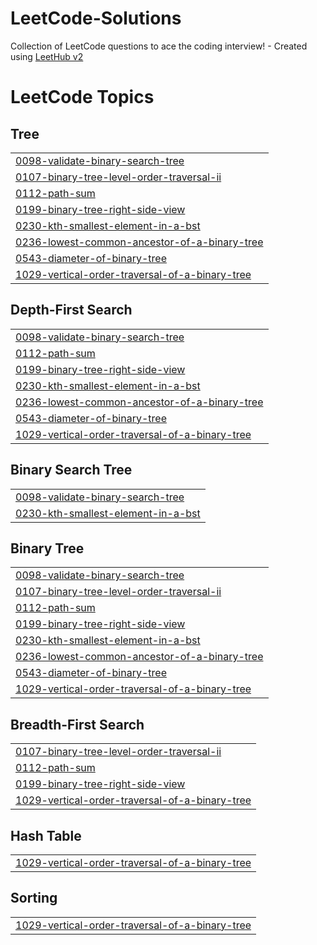 # LeetCode-Solutions
Collection of LeetCode questions to ace the coding interview! - Created using [LeetHub v2](https://github.com/arunbhardwaj/LeetHub-2.0)

<!---LeetCode Topics Start-->
# LeetCode Topics
## Tree
|  |
| ------- |
| [0098-validate-binary-search-tree](https://github.com/ayush06092002/LeetCode-Solutions/tree/master/0098-validate-binary-search-tree) |
| [0107-binary-tree-level-order-traversal-ii](https://github.com/ayush06092002/LeetCode-Solutions/tree/master/0107-binary-tree-level-order-traversal-ii) |
| [0112-path-sum](https://github.com/ayush06092002/LeetCode-Solutions/tree/master/0112-path-sum) |
| [0199-binary-tree-right-side-view](https://github.com/ayush06092002/LeetCode-Solutions/tree/master/0199-binary-tree-right-side-view) |
| [0230-kth-smallest-element-in-a-bst](https://github.com/ayush06092002/LeetCode-Solutions/tree/master/0230-kth-smallest-element-in-a-bst) |
| [0236-lowest-common-ancestor-of-a-binary-tree](https://github.com/ayush06092002/LeetCode-Solutions/tree/master/0236-lowest-common-ancestor-of-a-binary-tree) |
| [0543-diameter-of-binary-tree](https://github.com/ayush06092002/LeetCode-Solutions/tree/master/0543-diameter-of-binary-tree) |
| [1029-vertical-order-traversal-of-a-binary-tree](https://github.com/ayush06092002/LeetCode-Solutions/tree/master/1029-vertical-order-traversal-of-a-binary-tree) |
## Depth-First Search
|  |
| ------- |
| [0098-validate-binary-search-tree](https://github.com/ayush06092002/LeetCode-Solutions/tree/master/0098-validate-binary-search-tree) |
| [0112-path-sum](https://github.com/ayush06092002/LeetCode-Solutions/tree/master/0112-path-sum) |
| [0199-binary-tree-right-side-view](https://github.com/ayush06092002/LeetCode-Solutions/tree/master/0199-binary-tree-right-side-view) |
| [0230-kth-smallest-element-in-a-bst](https://github.com/ayush06092002/LeetCode-Solutions/tree/master/0230-kth-smallest-element-in-a-bst) |
| [0236-lowest-common-ancestor-of-a-binary-tree](https://github.com/ayush06092002/LeetCode-Solutions/tree/master/0236-lowest-common-ancestor-of-a-binary-tree) |
| [0543-diameter-of-binary-tree](https://github.com/ayush06092002/LeetCode-Solutions/tree/master/0543-diameter-of-binary-tree) |
| [1029-vertical-order-traversal-of-a-binary-tree](https://github.com/ayush06092002/LeetCode-Solutions/tree/master/1029-vertical-order-traversal-of-a-binary-tree) |
## Binary Search Tree
|  |
| ------- |
| [0098-validate-binary-search-tree](https://github.com/ayush06092002/LeetCode-Solutions/tree/master/0098-validate-binary-search-tree) |
| [0230-kth-smallest-element-in-a-bst](https://github.com/ayush06092002/LeetCode-Solutions/tree/master/0230-kth-smallest-element-in-a-bst) |
## Binary Tree
|  |
| ------- |
| [0098-validate-binary-search-tree](https://github.com/ayush06092002/LeetCode-Solutions/tree/master/0098-validate-binary-search-tree) |
| [0107-binary-tree-level-order-traversal-ii](https://github.com/ayush06092002/LeetCode-Solutions/tree/master/0107-binary-tree-level-order-traversal-ii) |
| [0112-path-sum](https://github.com/ayush06092002/LeetCode-Solutions/tree/master/0112-path-sum) |
| [0199-binary-tree-right-side-view](https://github.com/ayush06092002/LeetCode-Solutions/tree/master/0199-binary-tree-right-side-view) |
| [0230-kth-smallest-element-in-a-bst](https://github.com/ayush06092002/LeetCode-Solutions/tree/master/0230-kth-smallest-element-in-a-bst) |
| [0236-lowest-common-ancestor-of-a-binary-tree](https://github.com/ayush06092002/LeetCode-Solutions/tree/master/0236-lowest-common-ancestor-of-a-binary-tree) |
| [0543-diameter-of-binary-tree](https://github.com/ayush06092002/LeetCode-Solutions/tree/master/0543-diameter-of-binary-tree) |
| [1029-vertical-order-traversal-of-a-binary-tree](https://github.com/ayush06092002/LeetCode-Solutions/tree/master/1029-vertical-order-traversal-of-a-binary-tree) |
## Breadth-First Search
|  |
| ------- |
| [0107-binary-tree-level-order-traversal-ii](https://github.com/ayush06092002/LeetCode-Solutions/tree/master/0107-binary-tree-level-order-traversal-ii) |
| [0112-path-sum](https://github.com/ayush06092002/LeetCode-Solutions/tree/master/0112-path-sum) |
| [0199-binary-tree-right-side-view](https://github.com/ayush06092002/LeetCode-Solutions/tree/master/0199-binary-tree-right-side-view) |
| [1029-vertical-order-traversal-of-a-binary-tree](https://github.com/ayush06092002/LeetCode-Solutions/tree/master/1029-vertical-order-traversal-of-a-binary-tree) |
## Hash Table
|  |
| ------- |
| [1029-vertical-order-traversal-of-a-binary-tree](https://github.com/ayush06092002/LeetCode-Solutions/tree/master/1029-vertical-order-traversal-of-a-binary-tree) |
## Sorting
|  |
| ------- |
| [1029-vertical-order-traversal-of-a-binary-tree](https://github.com/ayush06092002/LeetCode-Solutions/tree/master/1029-vertical-order-traversal-of-a-binary-tree) |
<!---LeetCode Topics End-->